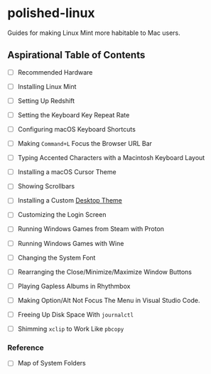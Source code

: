 # polished-linux

Guides for making Linux Mint more habitable to Mac users.

## Aspirational Table of Contents

- [ ] Recommended Hardware
- [ ] Installing Linux Mint
- [ ] Setting Up Redshift
- [ ] Setting the Keyboard Key Repeat Rate
- [ ] Configuring macOS Keyboard Shortcuts
- [ ] Making `Command+L` Focus the Browser URL Bar
- [ ] Typing Accented Characters with a Macintosh Keyboard Layout
- [ ] Installing a macOS Cursor Theme
- [ ] Showing Scrollbars
- [ ] Installing a Custom [Desktop Theme](https://github.com/benchristel/Mint-X-Hacks)
- [ ] Customizing the Login Screen
- [ ] Running Windows Games from Steam with Proton
- [ ] Running Windows Games with Wine
- [ ] Changing the System Font
- [ ] Rearranging the Close/Minimize/Maximize Window Buttons
- [ ] Playing Gapless Albums in Rhythmbox
- [ ] Making Option/Alt Not Focus The Menu in Visual Studio Code.
- [ ] Freeing Up Disk Space With `journalctl`
- [ ] Shimming `xclip` to Work Like `pbcopy`


### Reference

- [ ] Map of System Folders
